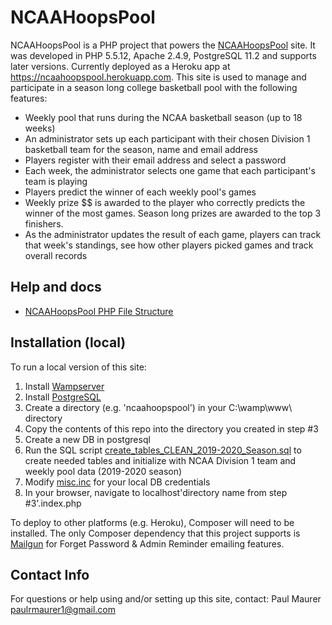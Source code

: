 NCAAHoopsPool
=============

NCAAHoopsPool is a PHP project that powers the [NCAAHoopsPool](http://www.ncaahoopspool.com) site. It was developed in PHP 5.5.12, Apache 2.4.9, PostgreSQL 11.2 and supports later versions. Currently deployed as a Heroku app at https://ncaahoopspool.herokuapp.com. This site is used to manage and participate in a season long college basketball pool with the following features:

- Weekly pool that runs during the NCAA basketball season (up to 18 weeks) 
- An administrator sets up each participant with their chosen Division 1 basketball team for the season, name and email address
- Players register with their email address and select a password
- Each week, the administrator selects one game that each participant's team is playing
- Players predict the winner of each weekly pool's games
- Weekly prize $$ is awarded to the player who correctly predicts the winner of the most games. Season long prizes are awarded to the top 3 finishers.
- As the administrator updates the result of each game, players can track that week's standings, see how other players picked games and track overall records

## Help and docs
- [NCAAHoopsPool PHP File Structure](docs/ncaahoopspool_file_structure.pdf)

## Installation (local)
To run a local version of this site:
1) Install [Wampserver](http://wampserver.aviatechno.net/)
2) Install [PostgreSQL](https://www.postgresql.org/download/)
3) Create a directory (e.g. 'ncaahoopspool') in your C:\wamp\www\ directory
4) Copy the contents of this repo into the directory you created in step #3
5) Create a new DB in postgresql
6) Run the SQL script [create_tables_CLEAN_2019-2020_Season.sql](sql/create_tables_CLEAN_2019-2020_Season.sql) to create needed tables and initialize with NCAA Division 1 team and weekly pool data (2019-2020 season)
7) Modify [misc.inc](includes/misc.inc) for your local DB credentials
8) In your browser, navigate to localhost\'directory name from step #3'.index.php

To deploy to other platforms (e.g. Heroku), Composer will need to be installed. The only Composer dependency that this project supports is [Mailgun](https://www.mailgun.com/) for Forget Password & Admin Reminder emailing features.

## Contact Info
For questions or help using and/or setting up this site, contact:
Paul Maurer
paulrmaurer1@gmail.com